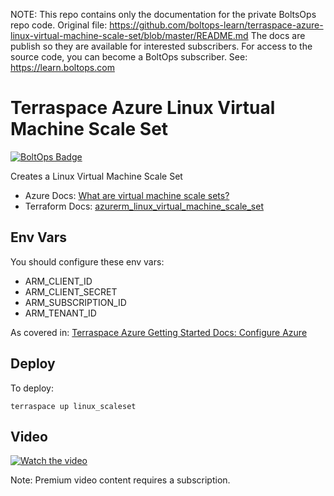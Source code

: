 <!-- note marker start -->
NOTE: This repo contains only the documentation for the private BoltsOps repo code.
Original file: https://github.com/boltops-learn/terraspace-azure-linux-virtual-machine-scale-set/blob/master/README.md
The docs are publish so they are available for interested subscribers.
For access to the source code, you can become a BoltOps subscriber.
See: https://learn.boltops.com

<!-- note marker end -->

# Terraspace Azure Linux Virtual Machine Scale Set

[![BoltOps Badge](https://img.boltops.com/boltops/badges/boltops-badge.png)](https://www.boltops.com)

Creates a Linux Virtual Machine Scale Set

* Azure Docs: [What are virtual machine scale sets?](https://docs.microsoft.com/en-us/azure/virtual-machine-scale-sets/overview)
* Terraform Docs: [azurerm_linux_virtual_machine_scale_set](https://registry.terraform.io/providers/hashicorp/azurerm/latest/docs/resources/linux_virtual_machine_scale_set)

## Env Vars

You should configure these env vars:

* ARM_CLIENT_ID
* ARM_CLIENT_SECRET
* ARM_SUBSCRIPTION_ID
* ARM_TENANT_ID

As covered in: [Terraspace Azure Getting Started Docs: Configure Azure](https://terraspace.cloud/docs/learn/azure/configure/)

## Deploy

To deploy:

    terraspace up linux_scaleset

## Video

[![Watch the video](https://uploads-learn.boltops.com/pzenal2iod7kvp85nssa7m83d75e)](https://learn.boltops.com/courses/terraspace-azure/lessons/terraspace-azure-linux-virtual-machine-scale-set)

Note: Premium video content requires a subscription.
